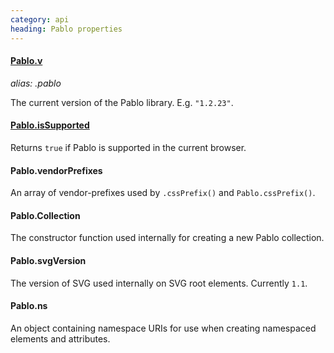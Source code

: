 ```yaml
--- 
category: api
heading: Pablo properties
---
```


#### [Pablo.v](/api/v/)
_alias: .pablo_

The current version of the Pablo library. E.g. `"1.2.23"`.

#### [Pablo.isSupported](/api/isSupported/)

Returns `true` if Pablo is supported in the current browser.


<!-- TODO: add sub-pages -->

#### Pablo.vendorPrefixes

An array of vendor-prefixes used by `.cssPrefix()` and `Pablo.cssPrefix()`.



#### Pablo.Collection

The constructor function used internally for creating a new Pablo collection.


#### Pablo.svgVersion

The version of SVG used internally on SVG root elements. Currently `1.1`.


#### Pablo.ns

An object containing namespace URIs for use when creating namespaced elements and attributes.
